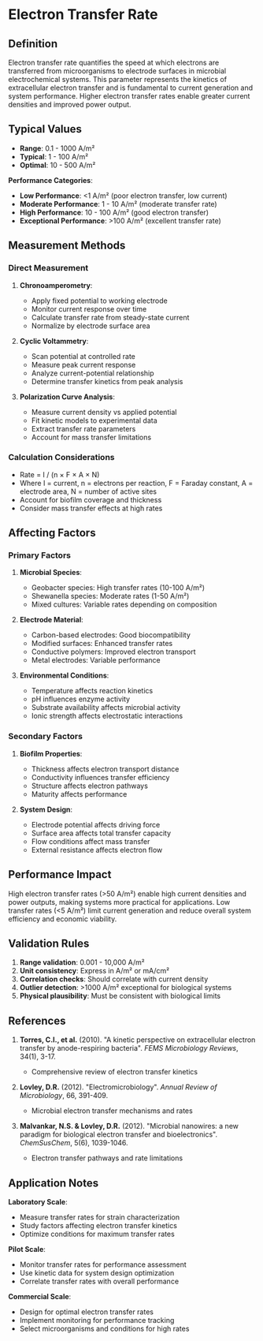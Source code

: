 <!--
Parameter ID: electron_transfer_rate
Category: biological
Generated: 2025-01-16T12:30:00.000Z
-->

# Electron Transfer Rate

## Definition

Electron transfer rate quantifies the speed at which electrons are transferred
from microorganisms to electrode surfaces in microbial electrochemical systems.
This parameter represents the kinetics of extracellular electron transfer and is
fundamental to current generation and system performance. Higher electron
transfer rates enable greater current densities and improved power output.

## Typical Values

- **Range**: 0.1 - 1000 A/m²
- **Typical**: 1 - 100 A/m²
- **Optimal**: 10 - 500 A/m²

**Performance Categories**:

- **Low Performance**: <1 A/m² (poor electron transfer, low current)
- **Moderate Performance**: 1 - 10 A/m² (moderate transfer rate)
- **High Performance**: 10 - 100 A/m² (good electron transfer)
- **Exceptional Performance**: >100 A/m² (excellent transfer rate)

## Measurement Methods

### Direct Measurement

1. **Chronoamperometry**:
   - Apply fixed potential to working electrode
   - Monitor current response over time
   - Calculate transfer rate from steady-state current
   - Normalize by electrode surface area

2. **Cyclic Voltammetry**:
   - Scan potential at controlled rate
   - Measure peak current response
   - Analyze current-potential relationship
   - Determine transfer kinetics from peak analysis

3. **Polarization Curve Analysis**:
   - Measure current density vs applied potential
   - Fit kinetic models to experimental data
   - Extract transfer rate parameters
   - Account for mass transfer limitations

### Calculation Considerations

- Rate = I / (n × F × A × N)
- Where I = current, n = electrons per reaction, F = Faraday constant, A =
  electrode area, N = number of active sites
- Account for biofilm coverage and thickness
- Consider mass transfer effects at high rates

## Affecting Factors

### Primary Factors

1. **Microbial Species**:
   - Geobacter species: High transfer rates (10-100 A/m²)
   - Shewanella species: Moderate rates (1-50 A/m²)
   - Mixed cultures: Variable rates depending on composition

2. **Electrode Material**:
   - Carbon-based electrodes: Good biocompatibility
   - Modified surfaces: Enhanced transfer rates
   - Conductive polymers: Improved electron transport
   - Metal electrodes: Variable performance

3. **Environmental Conditions**:
   - Temperature affects reaction kinetics
   - pH influences enzyme activity
   - Substrate availability affects microbial activity
   - Ionic strength affects electrostatic interactions

### Secondary Factors

1. **Biofilm Properties**:
   - Thickness affects electron transport distance
   - Conductivity influences transfer efficiency
   - Structure affects electron pathways
   - Maturity affects performance

2. **System Design**:
   - Electrode potential affects driving force
   - Surface area affects total transfer capacity
   - Flow conditions affect mass transfer
   - External resistance affects electron flow

## Performance Impact

High electron transfer rates (>50 A/m²) enable high current densities and power
outputs, making systems more practical for applications. Low transfer rates (<5
A/m²) limit current generation and reduce overall system efficiency and economic
viability.

## Validation Rules

1. **Range validation**: 0.001 - 10,000 A/m²
2. **Unit consistency**: Express in A/m² or mA/cm²
3. **Correlation checks**: Should correlate with current density
4. **Outlier detection**: >1000 A/m² exceptional for biological systems
5. **Physical plausibility**: Must be consistent with biological limits

## References

1. **Torres, C.I., et al.** (2010). "A kinetic perspective on extracellular
   electron transfer by anode-respiring bacteria". _FEMS Microbiology Reviews_,
   34(1), 3-17.
   - Comprehensive review of electron transfer kinetics

2. **Lovley, D.R.** (2012). "Electromicrobiology". _Annual Review of
   Microbiology_, 66, 391-409.
   - Microbial electron transfer mechanisms and rates

3. **Malvankar, N.S. & Lovley, D.R.** (2012). "Microbial nanowires: a new
   paradigm for biological electron transfer and bioelectronics". _ChemSusChem_,
   5(6), 1039-1046.
   - Electron transfer pathways and rate limitations

## Application Notes

**Laboratory Scale**:

- Measure transfer rates for strain characterization
- Study factors affecting electron transfer kinetics
- Optimize conditions for maximum transfer rates

**Pilot Scale**:

- Monitor transfer rates for performance assessment
- Use kinetic data for system design optimization
- Correlate transfer rates with overall performance

**Commercial Scale**:

- Design for optimal electron transfer rates
- Implement monitoring for performance tracking
- Select microorganisms and conditions for high rates
